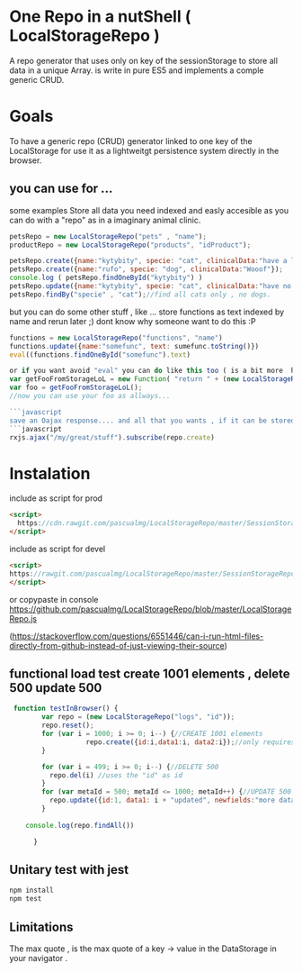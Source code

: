 # One Repo in a nutShell ( LocalStorageRepo )
A repo generator that uses only on key of the sessionStorage to store all data in a unique Array.
is write in pure ES5 and implements a comple generic CRUD.

# Goals
To have a generic repo (CRUD) generator linked to one key of the LocalStorage for use it as a lightweitgt persistence system directly in the browser. 

## you can use for ...
some examples
Store all data you need indexed and easly accesible as you can do with a "repo" as in a imaginary animal clinic.
```javascript
petsRepo = new LocalStorageRepo("pets" , "name");
productRepo = new LocalStorageRepo("products", "idProduct");

petsRepo.create({name:"kytybity", specie: "cat", clinicalData:"have a large tail"});
petsRepo.create({name:"rufo", specie: "dog", clinicalData:"Wooof"});
console.log ( petsRepo.findOneById("kytybity") )
petsRepo.update({name:"kytybity", specie: "cat", clinicalData:"have no tail, we cut it"});
petsRepo.findBy("specie" , "cat");//find all cats only , no dogs.
```

but you can do some other stuff , like ... store functions as text indexed by name and rerun later ;) dont know why someone want to do this :P
```javascript
functions = new LocalStorageRepo("functions", "name")
functions.update({name:"somefunc", text: sumefunc.toString()})
eval((functions.findOneById("somefunc").text)

or if you want avoid "eval" you can do like this too ( is a bit more  hkr ... XD)
var getFooFromStorageLoL = new Function( "return " + (new LocalStorageRepo("functions", "name")).findOneById("LocalStorageRepo").text )
var foo = getFooFromStorageLoL();
//now you can use your foo as allways... 

```javascript
save an Oajax response.... and all that you wants , if it can be stored in a nutshell of course ^^
```javascript
rxjs.ajax("/my/great/stuff").subscribe(repo.create)
```

# Instalation
include as script for prod
```html
<script>
  https://cdn.rawgit.com/pascualmg/LocalStorageRepo/master/SessionStorageRepo.js
</script>
```

include as script for devel
```html
<script>
https://rawgit.com/pascualmg/LocalStorageRepo/master/SessionStorageRepo.js
</script>
```
or copypaste in console https://github.com/pascualmg/LocalStorageRepo/blob/master/LocalStorageRepo.js  

(https://stackoverflow.com/questions/6551446/can-i-run-html-files-directly-from-github-instead-of-just-viewing-their-source)


## functional load test create 1001 elements , delete 500 update 500 
```javascript
 function testInBrowser() {
        var repo = (new LocalStorageRepo("logs", "id"));
        repo.reset();
        for (var i = 1000; i >= 0; i--) {//CREATE 1001 elements
                   repo.create({id:i,data1:i, data2:i});//only requires the id
        }

        for (var i = 499; i >= 0; i--) {//DELETE 500
          repo.del(i) //uses the "id" as id
        }
        for (var metaId = 500; metaId <= 1000; metaId++) {//UPDATE 500
          repo.update({id:1, data1: i + "updated", newfields:"more data"});
        }
		
	console.log(repo.findAll())

      }
```
## Unitary test with jest
```bash
npm install
npm test
```

## Limitations
The max quote , is the max quote of a key -> value in the DataStorage in your navigator . 

